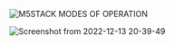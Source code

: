 

![M5STACK MODES OF OPERATION](https://user-images.githubusercontent.com/119133676/206887701-fece0d73-4b3f-4c06-9ff0-9aca941ea699.png)

![Screenshot from 2022-12-13 20-39-49](https://user-images.githubusercontent.com/119133676/207483962-a46dc7ce-322f-4f11-aac6-92d2673e959c.png)
